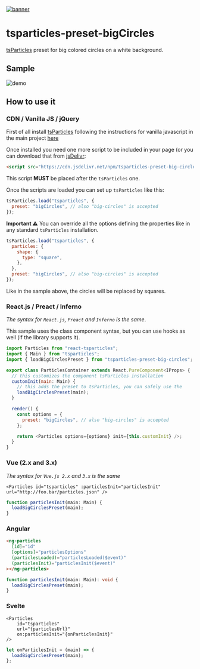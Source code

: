 [![banner](https://particles.js.org/images/banner2.png)](https://particles.js.org)

# tsparticles-preset-bigCircles

[tsParticles](https://github.com/matteobruni/tsparticles) preset for big colored circles on a white background.

## Sample

![demo](https://raw.githubusercontent.com/matteobruni/tsparticles/v1/presets/bigCircles/images/sample.png)

## How to use it

### CDN / Vanilla JS / jQuery

First of all install [tsParticles](https://github.com/matteobruni/tsparticles) following the instructions for vanilla
javascript in the main project [here](https://github.com/matteobruni/tsparticles)

Once installed you need one more script to be included in your page (or you can download that
from [jsDelivr](https://www.jsdelivr.com/package/npm/tsparticles-preset-big-circles):

```html
<script src="https://cdn.jsdelivr.net/npm/tsparticles-preset-big-circles"></script>
```

This script **MUST** be placed after the `tsParticles` one.

Once the scripts are loaded you can set up `tsParticles` like this:

```javascript
tsParticles.load("tsparticles", {
  preset: "bigCircles", // also "big-circles" is accepted
});
```

**Important ⚠️**
You can override all the options defining the properties like in any standard `tsParticles` installation.

```javascript
tsParticles.load("tsparticles", {
  particles: {
    shape: {
      type: "square",
    },
  },
  preset: "bigCircles", // also "big-circles" is accepted
});
```

Like in the sample above, the circles will be replaced by squares.

### React.js / Preact / Inferno

_The syntax for `React.js`, `Preact` and `Inferno` is the same_.

This sample uses the class component syntax, but you can use hooks as well (if the library supports it).

```javascript
import Particles from "react-tsparticles";
import { Main } from "tsparticles";
import { loadBigCirclesPreset } from "tsparticles-preset-big-circles";

export class ParticlesContainer extends React.PureComponent<IProps> {
  // this customizes the component tsParticles installation
  customInit(main: Main) {
    // this adds the preset to tsParticles, you can safely use the
    loadBigCirclesPreset(main);
  }

  render() {
    const options = {
      preset: "bigCircles", // also "big-circles" is accepted
    };

    return <Particles options={options} init={this.customInit} />;
  }
}
```

### Vue (2.x and 3.x)

_The syntax for `Vue.js 2.x` and `3.x` is the same_

```vue
<Particles id="tsparticles" :particlesInit="particlesInit" url="http://foo.bar/particles.json" />
```

```js
function particlesInit(main: Main) {
  loadBigCirclesPreset(main);
}
```

### Angular

```html
<ng-particles
  [id]="id"
  [options]="particlesOptions"
  (particlesLoaded)="particlesLoaded($event)"
  (particlesInit)="particlesInit($event)"
></ng-particles>
```

```ts
function particlesInit(main: Main): void {
  loadBigCirclesPreset(main);
}
```

### Svelte

```sveltehtml
<Particles
    id="tsparticles"
    url="{particlesUrl}"
    on:particlesInit="{onParticlesInit}"
/>
```

```js
let onParticlesInit = (main) => {
  loadBigCirclesPreset(main);
};
```
